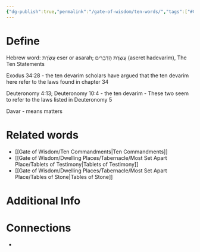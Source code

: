 ```yaml
---
{"dg-publish":true,"permalink":"/gate-of-wisdom/ten-words/","tags":["#GateWisdom","T","W"]}
---
```


# Define


Hebrew word:  עֲשֶׂרֶת  eser or asarah; עֲשֶׂרֶת הַדְּבָרִים (aseret hadevarim), The Ten Statements

Exodus 34:28  - the ten devarim scholars have argued that the ten devarim here refer to the laws found in chapter 34

Deuteronomy 4:13; Deuteronomy 10:4 - the ten devarim - These two seem to refer to the laws listed in Deuteronomy 5

Davar - means matters

# Related words
- [[Gate of Wisdom/Ten Commandments\|Ten Commandments]]
- [[Gate of Wisdom/Dwelling Places/Tabernacle/Most Set Apart Place/Tablets of Testimony\|Tablets of Testimony]]
- [[Gate of Wisdom/Dwelling Places/Tabernacle/Most Set Apart Place/Tables of Stone\|Tables of Stone]]

# Additional Info


# Connections
- 







